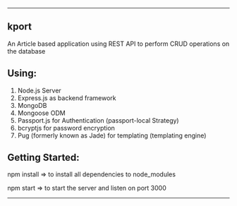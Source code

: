 _________________________________________________________________________________
kport
------------------
An Article based application using REST API to perform CRUD operations on the database

Using:
------
1. Node.js Server
2. Express.js as backend framework
3. MongoDB
4. Mongoose ODM
5. Passport.js for Authentication (passport-local Strategy)
6. bcryptjs for password encryption
7. Pug (formerly known as Jade) for templating (templating engine)

Getting Started:
---------------
npm install => to install all dependencies to node_modules

npm start => to start the server and listen on port 3000
___________________________________________________________________________________
